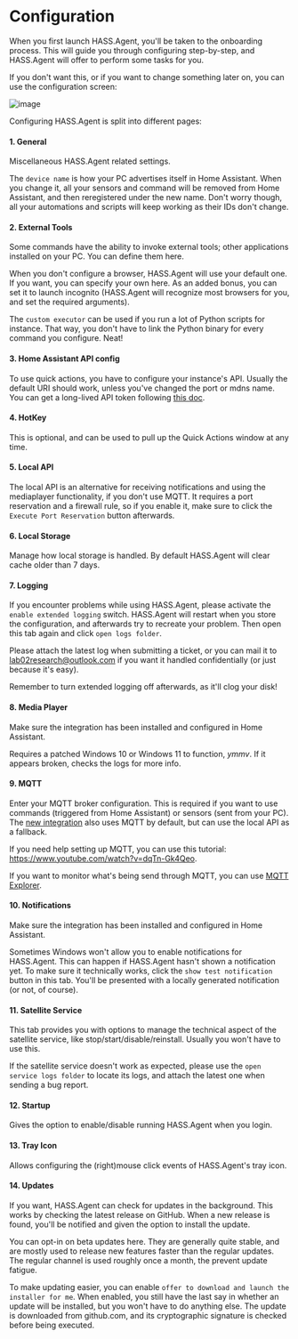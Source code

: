 # Configuration

When you first launch HASS.Agent, you'll be taken to the onboarding process. This will guide you through configuring step-by-step, and HASS.Agent will offer to perform some tasks for you. 

If you don't want this, or if you want to change something later on, you can use the configuration screen: 

![image](https://user-images.githubusercontent.com/81011038/198238942-23365c19-5cfa-46dd-8663-f939364cb943.png)

Configuring HASS.Agent is split into different pages:

#### 1. General

Miscellaneous HASS.Agent related settings. 

The `device name` is how your PC advertises itself in Home Assistant. When you change it, all your sensors and command will be removed from Home Assistant, and then reregistered under the new name. Don't worry though, all your automations and scripts will keep working as their IDs don't change.

#### 2. External Tools

Some commands have the ability to invoke external tools; other applications installed on your PC. You can define them here. 

When you don't configure a browser, HASS.Agent will use your default one. If you want, you can specify your own here. As an added bonus, you can set it to launch incognito (HASS.Agent will recognize most browsers for you, and set the required arguments). 

The `custom executor` can be used if you run a lot of Python scripts for instance. That way, you don't have to link the Python binary for every command you configure. Neat!

#### 3. Home Assistant API config

To use quick actions, you have to configure your instance's API. Usually the default URI should work, unless you've changed the port or mdns name. You can get a long-lived API token following [this doc](https://www.home-assistant.io/docs/authentication/).

#### 4. HotKey

This is optional, and can be used to pull up the Quick Actions window at any time.

#### 5. Local API

The local API is an alternative for receiving notifications and using the mediaplayer functionality, if you don't use MQTT. It requires a port reservation and a firewall rule, so if you enable it, make sure to click the `Execute Port Reservation` button afterwards.

#### 6. Local Storage

Manage how local storage is handled. By default HASS.Agent will clear cache older than 7 days.

#### 7. Logging

If you encounter problems while using HASS.Agent, please activate the `enable extended logging` switch. HASS.Agent will restart when you store the configuration, and afterwards try to recreate your problem. Then open this tab again and click `open logs folder`. 

Please attach the latest log when submitting a ticket, or you can mail it to lab02research@outlook.com if you want it handled confidentially (or just because it's easy).

Remember to turn extended logging off afterwards, as it'll clog your disk!

#### 8. Media Player

Make sure the integration has been installed and configured in Home Assistant. 

Requires a patched Windows 10 or Windows 11 to function, *ymmv*. If it appears broken, checks the logs for more info.

#### 9. MQTT

Enter your MQTT broker configuration. This is required if you want to use commands (triggered from Home Assistant) or sensors (sent from your PC). The [new integration](https://github.com/LAB02-Research/HASS.Agent-Integration) also uses MQTT by default, but can use the local API as a fallback.

If you need help setting up MQTT, you can use this tutorial: https://www.youtube.com/watch?v=dqTn-Gk4Qeo.

If you want to monitor what's being send through MQTT, you can use [MQTT Explorer](http://mqtt-explorer.com/).

#### 10. Notifications

Make sure the integration has been installed and configured in Home Assistant.

Sometimes Windows won't allow you to enable notifications for HASS.Agent. This can happen if HASS.Agent hasn't shown a notification yet. To make sure it technically works, click the `show test notification` button in this tab. You'll be presented with a locally generated notification (or not, of course).

#### 11. Satellite Service

This tab provides you with options to manage the technical aspect of the satellite service, like stop/start/disable/reinstall. Usually you won't have to use this. 

If the satellite service doesn't work as expected, please use the `open service logs folder` to locate its logs, and attach the latest one when sending a bug report.

#### 12. Startup

Gives the option to enable/disable running HASS.Agent when you login. 

#### 13. Tray Icon

Allows configuring the (right)mouse click events of HASS.Agent's tray icon.

#### 14. Updates

If you want, HASS.Agent can check for updates in the background. This works by checking the latest release on GitHub. When a new release is found, you'll be notified and given the option to install the update.

You can opt-in on beta updates here. They are generally quite stable, and are mostly used to release new features faster than the regular updates. The regular channel is used roughly once a month, the prevent update fatigue.

To make updating easier, you can enable `offer to download and launch the installer for me`. When enabled, you still have the last say in whether an update will be installed, but you won't have to do anything else. The update is downloaded from github.com, and its cryptographic signature is checked before being executed.
